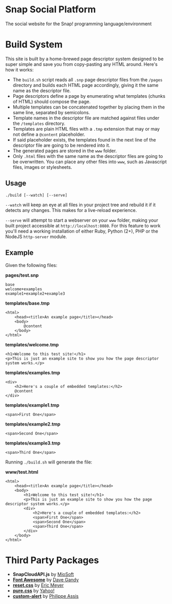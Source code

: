 # Snap Social Platform

The social website for the Snap! programming language/environment

# Build System

This site is built by a home-brewed page descriptor system designed to be super simple and save you from copy-pasting any HTML around. Here's how it works:

* The `build.sh` script reads all `.snp` page descriptor files from the `/pages` directory and builds each HTML page accordingly, giving it the same name as the descriptor file.
* Page descriptors define a page by enumerating what templates (chunks of HTML) should compose the page.
* Multiple templates can be concatenated together by placing them in the same line, separated by semicolons.
* Template names in the descriptor file are matched against files under the `/templates` directory.
* Templates are plain HTML files with a `.tmp` extension that may or may not define a `@content` placeholder.
* If said placeholder exists, the templates found in the next line of the descriptor file are going to be rendered into it.
* The generated pages are stored in the `www` folder.
* Only `.html` files with the same name as the descriptor files are going to be overwritten. You can place any other files into `www`, such as Javascript files, images or stylesheets.

## Usage

    ./build [--watch] [--serve]

`--watch` will keep an eye at all files in your project tree and rebuild it if it detects any changes. This makes for a live-reload experience.

`--serve` will attempt to start a webserver on your `www` folder, making your built project accessible at `http://localhost:8080`. For this feature to work you'll need a working installation of either Ruby, Python (2+), PHP or the NodeJS `http-server` module.

## Example

Given the following files:

**pages/test.snp**

    base
    welcome+examples
    example1+example2+example3

**templates/base.tmp**

    <html>
        <head><title>An example page</title></head>
        <body>
            @content
        </body>
    </html>

**templates/welcome.tmp**

    <h1>Welcome to this test site!</h1>
    <p>This is just an example site to show you how the page descriptor system works.</p>

**templates/examples.tmp**

    <div>
        <h2>Here's a couple of embedded templates:</h2>
        @content
    </div>

**templates/example1.tmp**

    <span>First One</span>

**templates/example2.tmp**

    <span>Second One</span>

**templates/example3.tmp**

    <span>Third One</span>

Running `./build.sh` will generate the file:

**www/test.html**

    <html>
        <head><title>An example page</title></head>
        <body>
            <h1>Welcome to this test site!</h1>
            <p>This is just an example site to show you how the page descriptor system works.</p>
            <div>
                <h2>Here's a couple of embedded templates:</h2>
                <span>First One</span>
                <span>Second One</span>
                <span>Third One</span>
            </div>
        </body>
    </html>

# Third Party Packages

* **SnapCloudAPI.js** by [MioSoft](https://www.miosoft.com/)
* **[Font Awesome](fontawesome.io)** by [Dave Gandy](https://github.com/davegandy)
* **[reset.css](http://meyerweb.com/eric/tools/css/reset/)** by [Eric Meyer](http://meyerweb.com/)
* **[pure.css](http://purecss.io)** by [Yahoo!](http://yahoo.com)
* **[custom-alert](https://github.com/PhilippeAssis/custom-alert)** by [Philippe Assis](https://github.com/PhilippeAssis)
